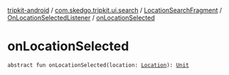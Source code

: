 [tripkit-android](../../../index.md) / [com.skedgo.tripkit.ui.search](../../index.md) / [LocationSearchFragment](../index.md) / [OnLocationSelectedListener](index.md) / [onLocationSelected](./on-location-selected.md)

# onLocationSelected

`abstract fun onLocationSelected(location: `[`Location`](../../../com.skedgo.tripkit.common.model/-location/index.md)`): `[`Unit`](https://kotlinlang.org/api/latest/jvm/stdlib/kotlin/-unit/index.html)